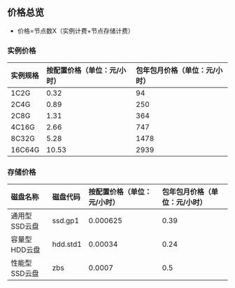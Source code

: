 ## 价格总览
* 价格=节点数X（实例计费+节点存储计费）

### 实例价格

|实例规格| 按配置价格（单位：元/小时）| 包年包月价格（单位：元/小时）
:--|:---|:---
|1C2G | 0.32 | 94 
|2C4G| 0.89 |250
|2C8G |1.31 |364
|4C16G | 2.66 | 747 
|8C32G| 5.28 |1478
|16C64G |10.53 |2939

### 存储价格

|磁盘名称|磁盘代码 | 按配置价格（单位：元/小时）| 包年包月价格（单位：元/小时）
:--|:---|:---|:---
|通用型SSD云盘 |ssd.gp1 |0.000625 |0.39
|容量型HDD云盘|hdd.std1|0.00034 |0.24
|性能型SSD云盘 |zbs |0.0007 |0.5






